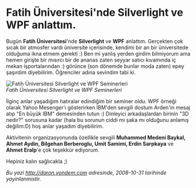 # Fatih Üniversitesi'nde Silverlight ve WPF anlattım.
Bugün **Fatih Üniversitesi**'nde **Silverlight** ve **WPF** anlattım.
Gerçekten çok sıcak bir atmosfer vardı üniversite içerisinde, kendimi
bir an bir üniversitede olduğuma ikna etmem gerekti :) Ben mi yanlış
yerden girdim bilmiyorum ama hemen girişte bir mısırcı bir de ananas
zaten seyyar satıcı kıvamında iç mekan işportalarından :) görünce (son
dönemde bunlar moda zaten) epey şaşırdım diyebilirim. Öğrenciler adına
sevindim tabi ki.

![Fatih Üniversitesi Silverlight ve WPF
Seminerleri](media/Fatih_Universitesi_nde_Silverlight_ve_WPF_anlattim/31102008_1.jpg)\
*Fatih Üniversitesi Silverlight ve WPF Seminerleri*

İlginç anlar yaşadığım hatıralar edindiğim bir seminer oldu. WPF örneği
olarak Yahoo Mesenger'ı gösterirken IBM'den sevgili dostum Arden'in
mesaj atıp "En büyük IBM" demesinden tutun :) Dinleyici arkadaşlardan
birinin "3D nedir?" sorusuna kadar (hala bu sorunun ciddi mi şaka mı
olduğunu anlamış değilim:D) hoş anlar yaşadım diyebilirim.

Aktivitenin organizasyonunda özellikle sevgili **Muhammed Medeni Baykal,
Ahmet Aydin, Bilgehan Berberoglu, Umit Samimi, Erdin Sarpkaya** ve
**Ahmet Eralp**'e çok teşekkür ediyorum.

Hepiniz kalın sağlıcakla ;)



*Bu yazi http://daron.yondem.com adresinde, 2008-10-31 tarihinde yayinlanmistir.*
